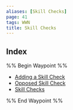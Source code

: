 ```yaml
---
aliases: [Skill Checks]
page: 41
tags: WWN
title: Skill Checks
---
```



## Index

%% Begin Waypoint %%
- [Adding a Skill Check](./Adding%20a%20Skill%20Check.md)
- [Opposed Skill Check](./Opposed%20Skill%20Check.md)
- [Skill Checks](./Skill%20Checks.md)

%% End Waypoint %%